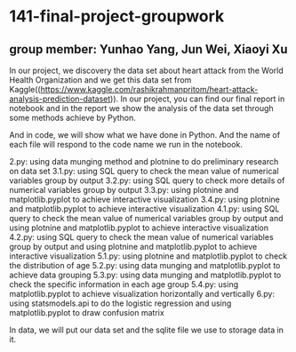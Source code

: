 # 141-final-project-groupwork
## group member: Yunhao Yang, Jun Wei, Xiaoyi Xu

In our project, we discovery the data set about heart attack  from the World Health Organization and we get this data set from Kaggle((https://www.kaggle.com/rashikrahmanpritom/heart-attack-analysis-prediction-dataset)). In our project, you can find our final report in notebook and in the report we show the analysis of the data set through some methods achieve by Python.

And in code, we will show what we have done in Python. And the name of each file will respond to the code name we run in the notebook.

2.py: using data munging method and plotnine to do preliminary research on data set
3.1.py: using SQL query to check the mean value of numerical variables group by output
3.2.py: using SQL query to check more details of numerical variables group by output
3.3.py: using plotnine and matplotlib.pyplot to achieve interactive visualization
3.4.py: using plotnine and matplotlib.pyplot to achieve interactive visualization
4.1.py: using SQL query to check the mean value of numerical variables group by output and using plotnine and matplotlib.pyplot to achieve interactive visualization
4.2.py: using SQL query to check the mean value of numerical variables group by output and using plotnine and matplotlib.pyplot to achieve interactive visualization
5.1.py: using plotnine and matplotlib.pyplot to check the distribution of age
5.2.py: using data munging and matplotlib.pyplot to achieve data grouping
5.3.py: using data munging and matplotlib.pyplot to check the specific information in each age group
5.4.py: using matplotlib.pyplot to achieve visualization horizontally and vertically
6.py: using statsmodels.api to do the logistic regression and using matplotlib.pyplot to draw confusion matrix

In data, we will put our data set and the sqlite file we use to storage data in it.
